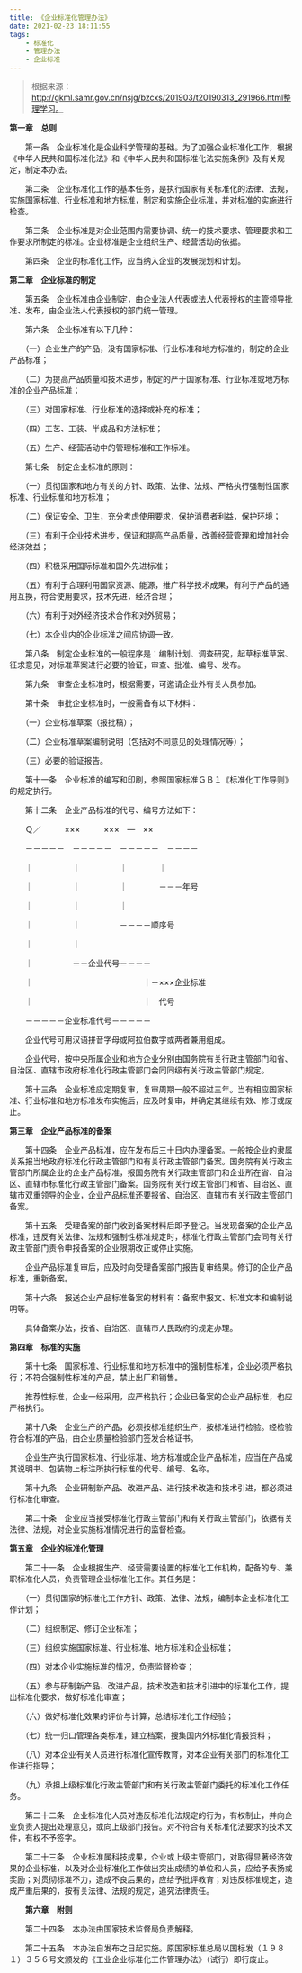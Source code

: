 ```yaml
---
title: 《企业标准化管理办法》
date: 2021-02-23 18:11:55
tags: 
	- 标准化
	- 管理办法
	- 企业标准
---
```


> 根据来源：http://gkml.samr.gov.cn/nsjg/bzcxs/201903/t20190313_291966.html整理学习。

**第一章　总则**

　　第一条　企业标准化是企业科学管理的基础。为了加强企业标准化工作，根据《中华人民共和国标准化法》和《中华人民共和国标准化法实施条例》及有关规定，制定本办法。

　　第二条　企业标准化工作的基本任务，是执行国家有关标准化的法律、法规，实施国家标准、行业标准和地方标准，制定和实施企业标准，并对标准的实施进行检查。

　　第三条　企业标准是对企业范围内需要协调、统一的技术要求、管理要求和工作要求所制定的标准。企业标准是企业组织生产、经营活动的依据。

　　第四条　企业的标准化工作，应当纳入企业的发展规划和计划。

**第二章　企业标准的制定**

　　第五条　企业标准由企业制定，由企业法人代表或法人代表授权的主管领导批准、发布，由企业法人代表授权的部门统一管理。

　　第六条　企业标准有以下几种：

　　（一）企业生产的产品，没有国家标准、行业标准和地方标准的，制定的企业产品标准；

　　（二）为提高产品质量和技术进步，制定的严于国家标准、行业标准或地方标准的企业产品标准；

　　（三）对国家标准、行业标准的选择或补充的标准；

　　（四）工艺、工装、半成品和方法标准；

　　（五）生产、经营活动中的管理标准和工作标准。

　　第七条　制定企业标准的原则：

　　（一）贯彻国家和地方有关的方针、政策、法律、法规、严格执行强制性国家标准、行业标准和地方标准；

　　（二）保证安全、卫生，充分考虑使用要求，保护消费者利益，保护环境；

　　（三）有利于企业技术进步，保证和提高产品质量，改善经营管理和增加社会经济效益；

　　（四）积极采用国际标准和国外先进标准；

　　（五）有利于合理利用国家资源、能源，推广科学技术成果，有利于产品的通用互换，符合使用要求，技术先进，经济合理；

　　（六）有利于对外经济技术合作和对外贸易；

　　（七）本企业内的企业标准之间应协调一致。

　　第八条　制定企业标准的一般程序是：编制计划、调查研究，起草标准草案、征求意见，对标准草案进行必要的验证，审查、批准、编号、发布。

　　第九条　审查企业标准时，根据需要，可邀请企业外有关人员参加。

　　第十条　审批企业标准时，一般需备有以下材料：

　　（一）企业标准草案（报批稿）；

　　（二）企业标准草案编制说明（包括对不同意见的处理情况等）；

　　（三）必要的验证报告。

　　第十一条　企业标准的编写和印刷，参照国家标准ＧＢ１《标准化工作导则》的规定执行。

　　第十二条　企业产品标准的代号、编号方法如下：

　　Ｑ／　　　×××　　　×××　—　××

　　－－－－－　－－－－－　－－－－－　－－－－

　　｜　　　　　｜　　　　　｜　　　　｜

　　｜　　　　　｜　　　　　｜　　　　－－－年号

　　｜　　　　　｜　　　　　｜

　　｜　　　　　｜　　　　　－－－－顺序号

　　｜　　　　　｜

　　｜　　　　　－－企业代号－－－－

　　｜　　　　　　　　　　　　　　｜－×××企业标准

　　｜　　　　　　　　　　　　　　｜　代号

　　－－－－－企业标准代号－－－－－

　　企业代号可用汉语拼音字母或阿拉伯数字或两者兼用组成。

　　企业代号，按中央所属企业和地方企业分别由国务院有关行政主管部门和省、自治区、直辖市政府标准化行政主管部门会同同级有关行政主管部门规定。

　　第十三条　企业标准应定期复审，复审周期一般不超过三年。当有相应国家标准、行业标准和地方标准发布实施后，应及时复审，并确定其继续有效、修订或废止。

**第三章　企业产品标准的备案**

　　第十四条　企业产品标准，应在发布后三十日内办理备案。一般按企业的隶属关系报当地政府标准化行政主管部门和有关行政主管部门备案。国务院有关行政主管部门所属企业的企业产品标准，报国务院有关行政主管部门和企业所在省、自治区、直辖市标准化行政主管部门备案。国务院有关行政主管部门和省、自治区、直辖市双重领导的企业，企业产品标准还要报省、自治区、直辖市有关行政主管部门备案。

　　第十五条　受理备案的部门收到备案材料后即予登记。当发现备案的企业产品标准，违反有关法律、法规和强制性标准规定时，标准化行政主管部门会同有关行政主管部门责令申报备案的企业限期改正或停止实施。

　　企业产品标准复审后，应及时向受理备案部门报告复审结果。修订的企业产品标准，重新备案。

　　第十六条　报送企业产品标准备案的材料有：备案申报文、标准文本和编制说明等。

　　具体备案办法，按省、自治区、直辖市人民政府的规定办理。

**第四章　标准的实施**

　　第十七条　国家标准、行业标准和地方标准中的强制性标准，企业必须严格执行；不符合强制性标准的产品，禁止出厂和销售。

　　推荐性标准，企业一经采用，应严格执行；企业已备案的企业产品标准，也应严格执行。

　　第十八条　企业生产的产品，必须按标准组织生产，按标准进行检验。经检验符合标准的产品，由企业质量检验部门签发合格证书。

　　企业生产执行国家标准、行业标准、地方标准或企业产品标准，应当在产品或其说明书、包装物上标注所执行标准的代号、编号、名称。

　　第十九条　企业研制新产品、改进产品、进行技术改造和技术引进，都必须进行标准化审查。

　　第二十条　企业应当接受标准化行政主管部门和有关行政主管部门，依据有关法律、法规，对企业实施标准情况进行的监督检查。

**第五章　企业的标准化管理**

　　第二十一条　企业根据生产、经营需要设置的标准化工作机构，配备的专、兼职标准化人员，负责管理企业标准化工作。其任务是：

　　（一）贯彻国家的标准化工作方针、政策、法律、法规，编制本企业标准化工作计划；

　　（二）组织制定、修订企业标准；

　　（三）组织实施国家标准、行业标准、地方标准和企业标准；

　　（四）对本企业实施标准的情况，负责监督检查；

　　（五）参与研制新产品、改进产品，技术改造和技术引进中的标准化工作，提出标准化要求，做好标准化审查；

　　（六）做好标准化效果的评价与计算，总结标准化工作经验；

　　（七）统一归口管理各类标准，建立档案，搜集国内外标准化情报资料；

　　（八）对本企业有关人员进行标准化宣传教育，对本企业有关部门的标准化工作进行指导；

　　（九）承担上级标准化行政主管部门和有关行政主管部门委托的标准化工作任务。

　　第二十二条　企业标准化人员对违反标准化法规定的行为，有权制止，并向企业负责人提出处理意见，或向上级部门报告。对不符合有关标准化法要求的技术文件，有权不予签字。

　　第二十三条　企业标准属科技成果，企业或上级主管部门，对取得显著经济效果的企业标准，以及对企业标准化工作做出突出成绩的单位和人员，应给予表扬或奖励；对贯彻标准不力，造成不良后果的，应给予批评教育；对违反标准规定，造成严重后果的，按有关法律、法规的规定，追究法律责任。

　　**第六章　附则**

　　第二十四条　本办法由国家技术监督局负责解释。

　　第二十五条　本办法自发布之日起实施。原国家标准总局以国标发（１９８１）３５６号文颁发的《工业企业标准化工作管理办法》（试行）即行废止。

